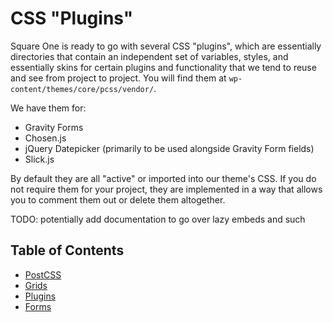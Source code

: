# CSS "Plugins"

Square One is ready to go with several CSS "plugins", which are essentially directories that contain an 
independent set of variables, styles, and essentially skins for certain plugins and functionality that we 
tend to reuse and see from project to project. You will find them at `wp-content/themes/core/pcss/vendor/`.

We have them for:

* Gravity Forms
* Chosen.js
* jQuery Datepicker (primarily to be used alongside Gravity Form fields)
* Slick.js

By default they are all "active" or imported into our theme's CSS. If you do not require them for your 
project, they are implemented in a way that allows you to comment them out or delete them altogether.

TODO: potentially add documentation to go over lazy embeds and such

## Table of Contents

* [PostCSS](/docs/theme/css/postcss.md)
* [Grids](/docs/theme/css/grids.md)
* [Plugins](/docs/theme/css/plugins.md)
* [Forms](/docs/theme/css/forms.md)